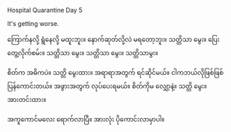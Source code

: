 Hospital Quarantine Day 5

It's getting worse.

ကြောက်နလို့ ရွံနေလို့ မထူးဘူး။ နောက်ဆုတ်လို့လဲ မရတော့ဘူး။ သတ္တိသာ မွေး။ ပြေးတွေ့လိုက်စမ်း။ သတ္တိသာ မွေး။ သတ္တိသာ‌‌ မွေး။ သတ္တိသာမွး။

စိတ်က အဓိကပဲ။ သတ္တိ မွေးထား။ အရာရာအတွက် ရင်ဆိုင်မယ်။ ငါကဘယ်လိုဖြစ်ဖြစ် ပြန်ကောင်းတယ်။ အဖွားအတွက် လုပ်ပေးရမယ်။ စိတ်ကိုမ လျှော့နဲ့။ သတ္တိ မွေး။ အားတင်းထား။

အကူကောင်မလေး ရောက်လာပြီ။ အားလုံး ပိုကောင်းလာမှာပါ။